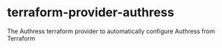 # terraform-provider-authress
The Authress terraform provider to automatically configure Authress from Terraform
